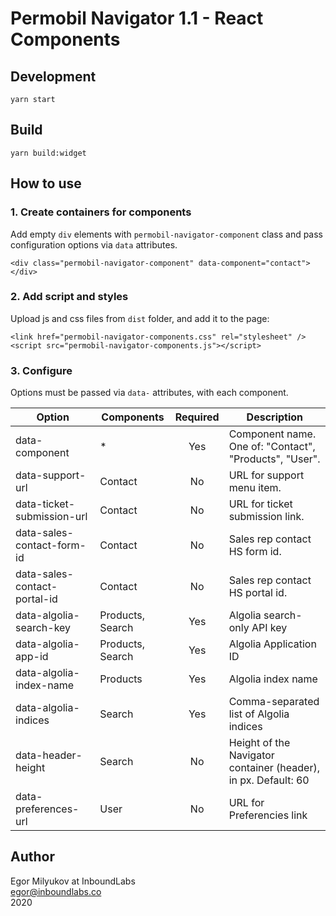 # Permobil Navigator 1.1 - React Components

## Development

`yarn start`

## Build

`yarn build:widget`

## How to use

### 1. Create containers for components

Add empty `div` elements with `permobil-navigator-component` class and pass configuration options via `data` attributes.

```
<div class="permobil-navigator-component" data-component="contact"></div>
```

### 2. Add script and styles

Upload js and css files from `dist` folder, and add it to the page:

```
<link href="permobil-navigator-components.css" rel="stylesheet" />
<script src="permobil-navigator-components.js"></script>
```

### 3. Configure 

Options must be passed via `data-` attributes, with each component.

| Option                       | Components        | Required | Description                                                    |
| ---------------------------- |-------------------|:--------:| ---------------------------------------------------------------|
| data-component               | *                 | Yes      | Component name. One of: "Contact", "Products", "User".         |
| data-support-url             | Contact           | No       | URL for support menu item.                                     |
| data-ticket-submission-url   | Contact           | No       | URL for ticket submission link.                                |
| data-sales-contact-form-id   | Contact           | No       | Sales rep contact HS form id.                                  |
| data-sales-contact-portal-id | Contact           | No       | Sales rep contact HS portal id.                                |
| data-algolia-search-key      | Products, Search  | Yes      | Algolia search-only API key                                    |
| data-algolia-app-id          | Products, Search  | Yes      | Algolia Application ID                                         |
| data-algolia-index-name      | Products          | Yes      | Algolia index name                                             |
| data-algolia-indices         | Search            | Yes      | Comma-separated list of Algolia indices                        |
| data-header-height           | Search            | No       | Height of the Navigator container (header), in px. Default: 60 |
| data-preferences-url         | User              | No       | URL for Preferencies link                                      |

## Author

Egor Milyukov at InboundLabs  
egor@inboundlabs.co  
2020